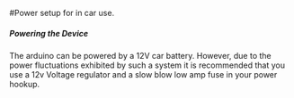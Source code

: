 #Power setup for in car use.

##### Powering the Device #####

The arduino can be powered by a 12V car battery.  However, due to the power fluctuations exhibited by such a system it is recommended that you use a 12v Voltage regulator and a slow blow low amp fuse in your power hookup.